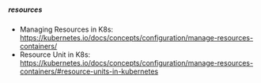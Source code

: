 ##### resources
* Managing Resources in K8s: https://kubernetes.io/docs/concepts/configuration/manage-resources-containers/
* Resource Unit in K8s: https://kubernetes.io/docs/concepts/configuration/manage-resources-containers/#resource-units-in-kubernetes
